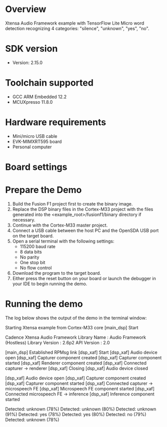 Overview
========
Xtensa Audio Framework example with TensorFlow Lite Micro word detection
recognizing 4 categories: "silence", "unknown", "yes", "no".


SDK version
===========
- Version: 2.15.0

Toolchain supported
===================
- GCC ARM Embedded  12.2
- MCUXpresso  11.8.0

Hardware requirements
=====================
- Mini/micro USB cable
- EVK-MIMXRT595 board
- Personal computer

Board settings
==============

Prepare the Demo
================
1. Build the Fusion F1 project first to create the binary image.
2. Replace the DSP binary files in the Cortex-M33 project with the files
   generated into the <example_root>/fusionf1/binary directory if necessary.
3. Continue with the Cortex-M33 master project.
4. Connect a USB cable between the host PC and the OpenSDA USB port on the target board.
5. Open a serial terminal with the following settings:
   - 115200 baud rate
   - 8 data bits
   - No parity
   - One stop bit
   - No flow control
6. Download the program to the target board.
7. Either press the reset button on your board or launch the debugger in your IDE to begin running the demo.

Running the demo
================
The log below shows the output of the demo in the terminal window:

Starting Xtensa example from Cortex-M33 core
[main_dsp] Start

Cadence Xtensa Audio Framework
  Library Name    : Audio Framework (Hostless)
  Library Version : 2.6p2
  API Version     : 2.0

[main_dsp] Established RPMsg link
[dsp_xaf] Start
[dsp_xaf] Audio device open
[dsp_xaf] Capturer component created
[dsp_xaf] Capturer component started
[dsp_xaf] Renderer component created
[dsp_xaf] Connected capturer -> renderer
[dsp_xaf] Closing
[dsp_xaf] Audio device closed

[dsp_xaf] Audio device open
[dsp_xaf] Capturer component created
[dsp_xaf] Capturer component started
[dsp_xaf] Connected capturer -> microspeech FE
[dsp_xaf] Microspeech FE component started
[dsp_xaf] Connected microspeech FE -> inference
[dsp_xaf] Inference component started

Detected: unknown (78%)
Detected: unknown (80%)
Detected: unknown (91%)
Detected: yes (78%)
Detected: yes (80%)
Detected: no (79%)
Detected: unknown (78%)


